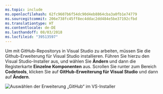 ```yaml
---
ms.topic: include
ms.openlocfilehash: 62fc9607b6f54dc90d4eb8864cba3a0fb1e74779
ms.sourcegitcommit: 206e738fc45ff8ec4ddac2dd484e5be37192cfbd
ms.translationtype: HT
ms.contentlocale: de-DE
ms.lasthandoff: 08/03/2018
ms.locfileid: "39513597"
---
```

Um mit GitHub-Repositorys in Visual Studio zu arbeiten, müssen Sie die Github-Erweiterung für Visual Studio installieren. Führen Sie hierzu den Visual Studio-Installer aus, und wählen Sie **Ändern** und dann die Registerkarte **Einzelne Komponenten** aus. Scrollen Sie runter zum Bereich **Codetools**, klicken Sie auf **GitHub-Erweiterung für Visual Studio** und dann auf **Ändern**.

![Auswählen der Erweiterung „GitHub“ im VS-Installer](../media/installation-github-extension.png)
